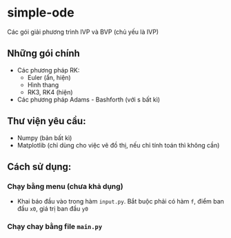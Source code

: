 # simple-ode
Các gói giải phương trình IVP và BVP (chủ yếu là IVP)

## Những gói chính
- Các phương pháp RK:
  - Euler (ẩn, hiện)
  - Hình thang
  - RK3, RK4 (hiện)
- Các phương pháp Adams - Bashforth (với s bất kì)


## Thư viện yêu cầu:
- Numpy (bản bất kì)
- Matplotlib (chỉ dùng cho việc vẽ đồ thị, nếu chỉ tính toán thì không cần)

## Cách sử dụng:
### Chạy bằng menu (chưa khả dụng)
- Khai báo đầu vào trong hàm `input.py`. Bắt buộc phải có hàm `f`, điểm ban đầu `x0`, giá trị ban đầu `y0`
### Chạy chay bằng file `main.py`
